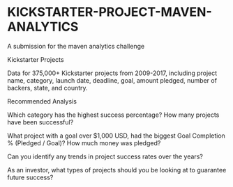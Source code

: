 # KICKSTARTER-PROJECT-MAVEN-ANALYTICS
A submission for the maven analytics challenge

Kickstarter Projects

Data for 375,000+ Kickstarter projects from 2009-2017, including project name, category, launch date, deadline, goal, amount pledged, number of backers, state, and country.

Recommended Analysis

Which category has the highest success percentage? How many projects have been successful?

What project with a goal over $1,000 USD, had the biggest Goal Completion % (Pledged / Goal)? How much money was pledged?

Can you identify any trends in project success rates over the years?

As an investor, what types of projects should you be looking at to guarantee future success?
